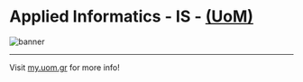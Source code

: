 # Applied Informatics - IS - [(UoM)](https://www.uom.gr/dai)
![banner](https://user-images.githubusercontent.com/44483926/216087514-5da4f9e7-e63e-4096-9596-481ebb052c09.png)
***
Visit [my.uom.gr](https://my.uom.gr) for more info!
